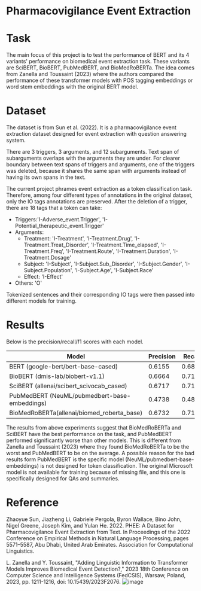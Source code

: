# Pharmacovigilance Event Extraction 

# Task 
The main focus of this project is to test the performance of BERT and its 4 variants' performance on biomedical 
event extraction task. These variants are SciBERT, BioBERT, PubMedBERT, and BioMedRoBERTa. The idea comes from 
Zanella and Toussaint (2023) where the authors compared the performance of these transformer models with POS
tagging embeddings or word stem embeddings with the original BERT model.

# Dataset 
The dataset is from Sun et al. (2022). It is a pharmacovigilance event extraction dataset designed for event 
extraction with question answering system. 

There are 3 triggers, 3 arguments, and 12 subarguments. Text span of subarguments overlaps with the arguments 
they are under. For clearer boundary between text spans of triggers and arguments, one of the triggers was deleted, 
because it shares the same span with arguments instead of having its own spans in the text. 

The current project phrames event extraction as a token classification task. Therefore, among four different types
of annotations in the original dataset, only the IO tags annotations are preserved. After the deletion of a trigger, 
there are 18 tags that a token can take:

* Triggers:'I-Adverse_event.Trigger', 'I-Potential_therapeutic_event.Trigger'
* Arguments:
  * Treatment: 'I-Treatment', 'I-Treatment.Drug', 'I-Treatment.Treat_Disorder',
    'I-Treatment.Time_elapsed', 'I-Treatment.Freq', 'I-Treatment.Route',
    'I-Treatment.Duration', 'I-Treatment.Dosage'
  * Subject: 'I-Subject', 'I-Subject.Sub_Disorder', 'I-Subject.Gender', 'I-Subject.Population',
    'I-Subject.Age', 'I-Subject.Race'
  * Effect: 'I-Effect'
* Others: 'O'

Tokenized sentences and their corresponding IO tags were then passed into different models for training. 

# Results
Below is the precision/recall/f1 scores with each model. 

|Model                                         |Precision   |Recall      |F1        |
| -------------------------------------------- | ---------- | ---------- | -------- |
|BERT (google-bert/bert-base-cased)            |0.6155      |0.6880      |0.6497    |
|BioBERT (dmis-lab/biobert-v1.1)               |0.6664      |0.7120      |0.6884    |
|SciBERT (allenai/scibert_scivocab_cased)      |0.6717      |0.7110      |0.6908    |
|PubMedBERT (NeuML/pubmedbert-base-embeddings) |0.4738      |0.4800      |0.4769    |
|BioMedRoBERTa(allenai/biomed_roberta_base)    |0.6732      |0.7142      |0.6931    |

The results from above experiments suggest that BioMedRoBERTa and SciBERT have the best
performance on the task, and PubMedBERT performed significantly worse than other models.
This is different from Zanella and Toussaint (2023) where they found BioMedRoBERTa to be
the worst and PubMedBERT to be on the average. A possible reason for the bad results form
PubMedBERT is the specific model (NeuML/pubmedbert-base-embeddings) is not designed for
token classification. The original Microsoft model is not available for training because of
missing file, and this one is specifically designed for QAs and summaries.

# Reference 
Zhaoyue Sun, Jiazheng Li, Gabriele Pergola, Byron Wallace, Bino John, Nigel Greene, Joseph Kim, and Yulan He. 2022. PHEE: A Dataset for Pharmacovigilance Event Extraction from Text. In Proceedings of the 2022 Conference on Empirical Methods in Natural Language Processing, pages 5571–5587, Abu Dhabi, United Arab Emirates. Association for Computational Linguistics.

L. Zanella and Y. Toussaint, "Adding Linguistic Information to Transformer Models Improves Biomedical Event Detection?," 2023 18th Conference on Computer Science and Intelligence Systems (FedCSIS), Warsaw, Poland, 2023, pp. 1211-1216, doi: 10.15439/2023F2076. ![image](https://github.com/selenasong/Pharmacovigilance-Event-Extraction/assets/127460254/e02d589c-4e44-4d59-ac66-18ae3cc65aba)


 
